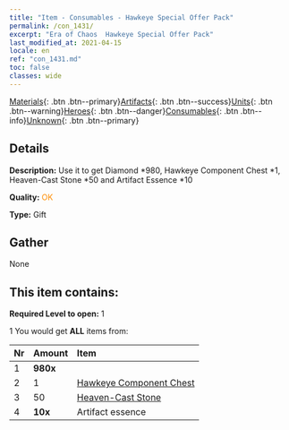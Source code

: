 ```yaml
---
title: "Item - Consumables - Hawkeye Special Offer Pack"
permalink: /con_1431/
excerpt: "Era of Chaos  Hawkeye Special Offer Pack"
last_modified_at: 2021-04-15
locale: en
ref: "con_1431.md"
toc: false
classes: wide
---
```

 [Materials](/Items/){: .btn .btn--primary}[Artifacts](/Items/Artifacts/){: .btn .btn--success}[Units](/Items/Units/){: .btn .btn--warning}[Heroes](/Items/Heroes/){: .btn .btn--danger}[Consumables](/Items/Consumables/){: .btn .btn--info}[Unknown](/Items/Unknown/){: .btn .btn--primary}

## Details
 **Description:** Use it to get Diamond *980, Hawkeye Component Chest *1, Heaven-Cast Stone *50 and Artifact Essence *10

 **Quality:** <span style="color: #FF8C00">OK</span>

 **Type:** Gift

## Gather

  None

## This item contains:

 **Required Level to open:** 1

 1 You would get **ALL** items  from:

  | Nr | Amount |     Item    |
  |:---|:-------|:------------|
  | 1 |  **980x** | <i class="fas fa-gem"/> |  | 
  | 2 | 1 | [Hawkeye Component Chest](/Items/con_1349/) |  | 
  | 3 | 50 | [Heaven-Cast Stone](/Items/art_188/) |  | 
  | 4 |  **10x** | Artifact essence |  | 
